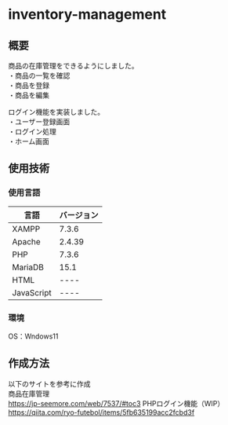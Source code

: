 # inventory-management

## 概要<br>
商品の在庫管理をできるようにしました。<br>
・商品の一覧を確認<br>
・商品を登録<br>
・商品を編集<br>

ログイン機能を実装しました。<br>
・ユーザー登録画面<br>
・ログイン処理<br>
・ホーム画面

## 使用技術<br>
### 使用言語
 
| 言語  | バージョン |
| ------------- | ------------- |
| XAMPP  | 7.3.6  |
| Apache  | 2.4.39  |
| PHP  | 7.3.6  |
| MariaDB  | 15.1  |
| HTML  | ----  |
| JavaScript  | ----  |

### 環境<br>
OS：Wndows11

## 作成方法<br>
以下のサイトを参考に作成<br>
商品在庫管理<br>
https://jp-seemore.com/web/7537/#toc3
PHPログイン機能（WIP）<br>
https://qiita.com/ryo-futebol/items/5fb635199acc2fcbd3f